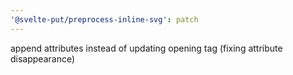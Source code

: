 ```yaml
---
'@svelte-put/preprocess-inline-svg': patch
---
```


append attributes instead of updating opening tag (fixing attribute disappearance)
